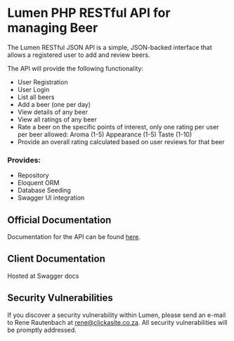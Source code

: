 # Lumen PHP RESTful API for managing Beer

The Lumen RESTful JSON API is a simple, JSON-backed interface that allows a registered user to add and review beers.

The API will provide the following functionality:

* User Registration
* User Login
* List all beers
* Add a beer (one per day)
* View details of any beer
* View all ratings of any beer
* Rate a beer on the specific points of interest, only one rating per user per beer allowed: Aroma (1-5) Appearance (1-5) Taste (1-10)
* Provide an overall rating calculated based on user reviews for that beer


### Provides: 
 
* Repository
* Eloquent ORM
* Database Seeding
* Swagger UI integration

## Official Documentation

Documentation for the API can be found [here](https://github.com/ReneRautenbach/Lumen-RESTfulAPI/wiki). 

## Client Documentation

Hosted at Swagger docs

## Security Vulnerabilities

If you discover a security vulnerability within Lumen, please send an e-mail to Rene Rautenbach at rene@clickasite.co.za. All security vulnerabilities will be promptly addressed.
 
 
